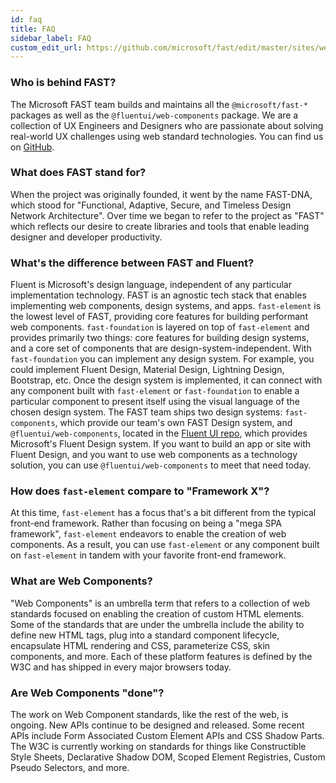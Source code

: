 ```yaml
---
id: faq
title: FAQ
sidebar_label: FAQ
custom_edit_url: https://github.com/microsoft/fast/edit/master/sites/website/src/docs/resources/faq.md
---
```


### Who is behind FAST?

The Microsoft FAST team builds and maintains all the `@microsoft/fast-*` packages as well as the `@fluentui/web-components` package. We are a collection of UX Engineers and Designers who are passionate about solving real-world UX challenges using web standard technologies. You can find us on [GitHub](https://github.com/microsoft/fast).

### What does FAST stand for?

When the project was originally founded, it went by the name FAST-DNA, which stood for "Functional, Adaptive, Secure, and Timeless Design Network Architecture". Over time we began to refer to the project as "FAST" which reflects our desire to create libraries and tools that enable leading designer and developer productivity.

### What's the difference between FAST and Fluent?

Fluent is Microsoft's design language, independent of any particular implementation technology. FAST is an agnostic tech stack that enables implementing web components, design systems, and apps. `fast-element` is the lowest level of FAST, providing core features for building performant web components. `fast-foundation` is layered on top of `fast-element` and provides primarily two things: core features for building design systems, and a core set of components that are design-system-independent. With `fast-foundation` you can implement any design system. For example, you could implement Fluent Design, Material Design, Lightning Design, Bootstrap, etc. Once the design system is implemented, it can connect with any component built with `fast-element` or `fast-foundation` to enable a particular component to present itself using the visual language of the chosen design system. The FAST team ships two design systems: `fast-components`, which provide our team's own FAST Design system, and `@fluentui/web-components`, located in the [Fluent UI repo](https://github.com/microsoft/fluentui/), which provides Microsoft's Fluent Design system. If you want to build an app or site with Fluent Design, and you want to use web components as a technology solution, you can use `@fluentui/web-components` to meet that need today.

### How does `fast-element` compare to "Framework X"?

At this time, `fast-element` has a focus that's a bit different from the typical front-end framework. Rather than focusing on being a "mega SPA framework", `fast-element` endeavors to enable the creation of web components. As a result, you can use `fast-element` or any component built on `fast-element` in tandem with your favorite front-end framework.

### What are Web Components?

"Web Components" is an umbrella term that refers to a collection of web standards focused on enabling the creation of custom HTML elements. Some of the standards that are under the umbrella include the ability to define new HTML tags, plug into a standard component lifecycle, encapsulate HTML rendering and CSS, parameterize CSS, skin components, and more. Each of these platform features is defined by the W3C and has shipped in every major browsers today.

### Are Web Components "done"?

The work on Web Component standards, like the rest of the web, is ongoing. New APIs continue to be designed and released. Some recent APIs include Form Associated Custom Element APIs and CSS Shadow Parts. The W3C is currently working on standards for things like Constructible Style Sheets, Declarative Shadow DOM, Scoped Element Registries, Custom Pseudo Selectors, and more.
